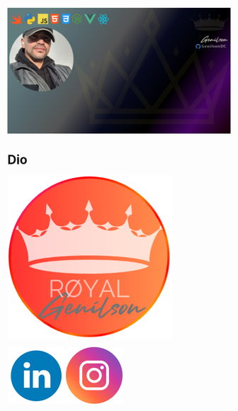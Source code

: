 ![GenilsonDC Banner](Documentation/GitGenilsonDC.png)

# Dio 


>
>   



 ![GenilsonDC logo](Documentation/roundOrangeLogo.png)



[![linkedin](Documentation/linkedin_icon.png)](https://www.linkedin.com/in/genilson-do-carmo-8a42b89a/)    [![instagrm](Documentation/instag.png)](https://www.instagram.com/genilson_carmo/) 

